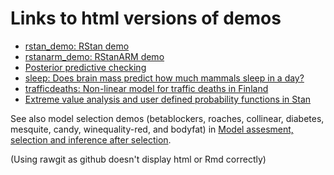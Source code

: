 # Links to html versions of demos

- [rstan_demo: RStan demo](https://rawgit.com/avehtari/BDA_R_demos/master/demos_rstan/rstan_demo.html)
- [rstanarm_demo: RStanARM demo](https://rawgit.com/avehtari/BDA_R_demos/master/demos_rstan/rstanarm_demo.html)
- [Posterior predictive checking](https://rawgit.com/avehtari/BDA_R_demos/master/demos_rstan/ppc/poisson-ppc.html)
- [sleep: Does brain mass predict how much mammals sleep in a day?](https://rawgit.com/avehtari/BDA_R_demos/master/demos_rstan/sleep.html)
- [trafficdeaths: Non-linear model for traffic deaths in Finland](https://rawgit.com/avehtari/BDA_R_demos/master/demos_rstan/trafficdeaths.html)
- [Extreme value analysis and user defined probability functions in Stan](http://mc-stan.org/users/documentation/case-studies/gpareto_functions.html)

See also model selection demos (betablockers, roaches, collinear, diabetes, mesquite, candy, winequality-red, and bodyfat) in [Model assesment, selection and inference after selection](https://avehtari.github.io/modelselection/).

(Using rawgit as github doesn't display html or Rmd correctly)
